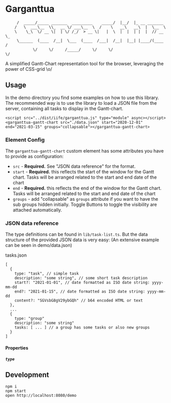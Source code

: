 # Garganttua

         /  _____/_____ _______  _________    _____/  |__/  |_ __ _______
        /   \  ___\__  \\_  __ \/ ___\__  \  /    \   __\   __\  |  \__  \
        \    \_\  \/ __ \|  | \/ /_/  > __ \|   |  \  |  |  | |  |  // __ \_
         \______  (____  /__|  \___  (____  /___|  /__|  |__| |____/(____  /
                \/     \/     /_____/     \/     \/                      \/

A simplified Gantt-Chart representation tool for the browser, leveraging the power of CSS-grid \o/

## Usage

In the demo directory you find some examples on how to use this library. The recommended way is
to use the library to load a JSON file from the server, containing all tasks to display in the Gantt-chart.

```
<script src="../dist/iife/garganttua.js" type="module" async></script>
<garganttua-gantt-chart src="./data.json" start="2020-12-01" end="2021-03-15" groups="collapsable"></garganttua-gantt-chart>
```

### Element Config

The `garganttua-gantt-chart` custom element has some attributes you have to provide as configuration:

* `src` - **Required.** See "JSON data reference" for the format.
* `start` - **Required.** this reflects the start of the window for the Gantt chart. Tasks will be arranged related to the start and end date of the chart
* `end` - **Required.** this reflects the end of the window for the Gantt chart. Tasks will be arranged related to the start and end date of the chart
* `groups` - add "collapsable" as `groups` attribute if you want to have the sub groups hidden initially. Toggle Buttons to toggle the visibility are attached automatically.


### JSON data reference

The type definitions can be found in `lib/task-list.ts`. But the data structure of the provided JSON data is very easy:
(An extensive example can be seen in demo/data.json)

tasks.json
```
[
  {
    type: "task", // simple task
    description: "some string", // some short task description
    start?: "2021-01-01", // date formatted as ISO date string: yyyy-mm-dd
    end?: "2021-01-15", // date formatted as ISO date string: yyyy-mm-dd
    content?: "SGVsbG8gV29ybGQh" // b64 encoded HTML or text
  },
  ...
  {
    type: "group"
    description: "some string"
    tasks: [ ... ] // a group has some tasks or also new groups
  }
]
```

#### Properties

##### `type`


## Development

```
npm i
npm start
open http://localhost:8080/demo
```

